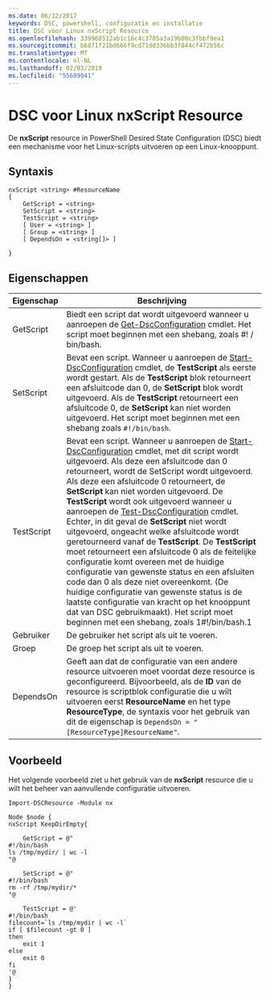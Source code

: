```yaml
---
ms.date: 06/12/2017
keywords: DSC, powershell, configuratie en installatie
title: DSC voor Linux nxScript Resource
ms.openlocfilehash: 339968512ab1c16c4c3785a3a19b00c3fbbf9ea1
ms.sourcegitcommit: b6871f21bd666f9cd71dd336bb3f844cf472b56c
ms.translationtype: MT
ms.contentlocale: nl-NL
ms.lasthandoff: 02/03/2019
ms.locfileid: "55689041"
---
```

# <a name="dsc-for-linux-nxscript-resource"></a>DSC voor Linux nxScript Resource

De **nxScript** resource in PowerShell Desired State Configuration (DSC) biedt een mechanisme voor het Linux-scripts uitvoeren op een Linux-knooppunt.

## <a name="syntax"></a>Syntaxis

```
nxScript <string> #ResourceName
{
    GetScript = <string>
    SetScript = <string>
    TestScript = <string>
    [ User = <string> ]
    [ Group = <string> ]
    [ DependsOn = <string[]> ]

}
```

## <a name="properties"></a>Eigenschappen

|  Eigenschap |  Beschrijving |
|---|---|
| GetScript| Biedt een script dat wordt uitgevoerd wanneer u aanroepen de [Get-DscConfiguration](https://technet.microsoft.com/en-us/library/dn521625.aspx) cmdlet. Het script moet beginnen met een shebang, zoals #! / bin/bash.|
| SetScript| Bevat een script. Wanneer u aanroepen de [Start-DscConfiguration](https://technet.microsoft.com/en-us/library/dn521623.aspx) cmdlet, de **TestScript** als eerste wordt gestart. Als de **TestScript** blok retourneert een afsluitcode dan 0, de **SetScript** blok wordt uitgevoerd. Als de **TestScript** retourneert een afsluitcode 0, de **SetScript** kan niet worden uitgevoerd. Het script moet beginnen met een shebang zoals `#!/bin/bash`.|
| TestScript| Bevat een script. Wanneer u aanroepen de [Start-DscConfiguration](https://technet.microsoft.com/en-us/library/dn521623.aspx) cmdlet, met dit script wordt uitgevoerd. Als deze een afsluitcode dan 0 retourneert, wordt de SetScript wordt uitgevoerd. Als deze een afsluitcode 0 retourneert, de **SetScript** kan niet worden uitgevoerd. De **TestScript** wordt ook uitgevoerd wanneer u aanroepen de [Test-DscConfiguration](https://technet.microsoft.com/en-us/library/dn407382.aspx) cmdlet. Echter, in dit geval de **SetScript** niet wordt uitgevoerd, ongeacht welke afsluitcode wordt geretourneerd vanaf de **TestScript**. De **TestScript** moet retourneert een afsluitcode 0 als de feitelijke configuratie komt overeen met de huidige configuratie van gewenste status en een afsluiten code dan 0 als deze niet overeenkomt. (De huidige configuratie van gewenste status is de laatste configuratie van kracht op het knooppunt dat van DSC gebruikmaakt). Het script moet beginnen met een shebang, zoals 1#!/bin/bash.1|
| Gebruiker| De gebruiker het script als uit te voeren.|
| Groep| De groep het script als uit te voeren.|
| DependsOn | Geeft aan dat de configuratie van een andere resource uitvoeren moet voordat deze resource is geconfigureerd. Bijvoorbeeld, als de **ID** van de resource is scriptblok configuratie die u wilt uitvoeren eerst **ResourceName** en het type **ResourceType**, de syntaxis voor het gebruik van dit de eigenschap is `DependsOn = "[ResourceType]ResourceName"`.|

## <a name="example"></a>Voorbeeld

Het volgende voorbeeld ziet u het gebruik van de **nxScript** resource die u wilt het beheer van aanvullende configuratie uitvoeren.

```
Import-DSCResource -Module nx

Node $node {
nxScript KeepDirEmpty{

    GetScript = @"
#!/bin/bash
ls /tmp/mydir/ | wc -l
"@

    SetScript = @"
#!/bin/bash
rm -rf /tmp/mydir/*
"@

    TestScript = @'
#!/bin/bash
filecount=`ls /tmp/mydir | wc -l`
if [ $filecount -gt 0 ]
then
    exit 1
else
    exit 0
fi
'@
}
}
```